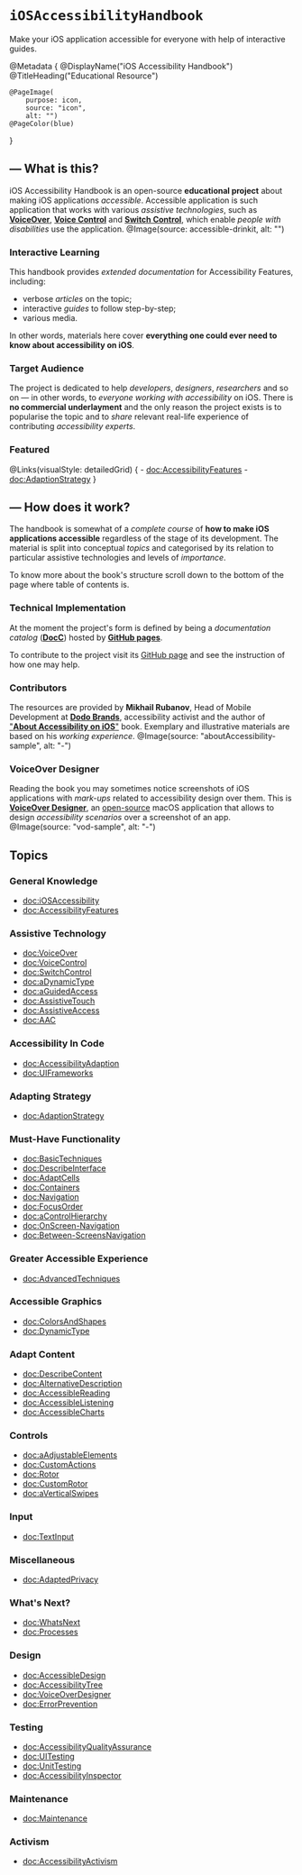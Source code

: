# ``iOSAccessibilityHandbook``

Make your iOS application accessible for everyone with help of interactive guides.

@Metadata {
    @DisplayName("iOS Accessibility Handbook")
    @TitleHeading("Educational Resource")
    
    @PageImage(
        purpose: icon, 
        source: "icon", 
        alt: "")
    @PageColor(blue)
}

## — What is this?

iOS Accessibility Handbook is an open-source **educational project** about making iOS applications *accessible*. Accessible application is such application that works with various *assistive technologies*, such as [**VoiceOver**](https://www.apple.com/accessibility/voiceover), [**Voice Control**](https://support.apple.com/en-us/HT210417) and [**Switch Control**](https://support.apple.com/en-us/HT201370), which enable *people with disabilities* use the application. 
@Image(source: accessible-drinkit, alt: "")

### Interactive Learning
This handbook provides *extended documentation* for Accessibility Features, including:
- verbose *articles* on the topic;
- interactive *guides* to follow step-by-step;
- various media.

In other words, materials here cover **everything one could ever need to know about accessibility on iOS**. 

### Target Audience
The project is dedicated to help *developers*, *designers*, *researchers* and so on — in other words, to *everyone working with accessibility* on iOS. There is **no commercial underlayment** and the only reason the project exists is to popularise the topic and to *share* relevant real-life experience of contributing *accessibility experts*.

### Featured
@Links(visualStyle: detailedGrid) {
    - <doc:AccessibilityFeatures>
    - <doc:AdaptionStrategy>
}

## — How does it work? 

The handbook is somewhat of a *complete course* of **how to make iOS applications accessible** regardless of the stage of its development. The material is split into conceptual *topics* and categorised by its relation to particular assistive technologies and levels of *importance*. 

To know more about the book's structure scroll down to the bottom of the page where table of contents is.

### Technical Implementation
At the moment the project's form is defined by being a *documentation catalog* ([**DocC**](https://www.swift.org/documentation/docc)) hosted by [**GitHub pages**](https://pages.github.com). 

To contribute to the project visit its [GitHub page](https://github.com/VODGroup/AccessibilityDocumentation) and see the instruction of how one may help.

### Contributors
The resources are provided by **Mikhail Rubanov**, Head of Mobile Development at [**Dodo Brands**](https://dodobrands.io), accessibility activist and the author of ["**About Accessibility on iOS**"]( https://rubanov.dev/a11y-book) book. Exemplary and illustrative materials are based on his *working experience*. 
@Image(source: "aboutAccessibility-sample", alt: "-")

### VoiceOver Designer
Reading the book you may sometimes notice screenshots of iOS applications with *mark-ups* related to accessibility design over them. This is [**VoiceOver Designer**](https://rubanov.dev/voice-over-designer), an [open-source](https://github.com/VODGroup/VoiceOverDesigner) macOS application that allows to design *accessibility scenarios* over a screenshot of an app. 
@Image(source: "vod-sample", alt: "-")



## Topics
### General Knowledge
- <doc:iOSAccessibility>
- <doc:AccessibilityFeatures>

### Assistive Technology
- <doc:VoiceOver>
- <doc:VoiceControl>
- <doc:SwitchControl>
- <doc:aDynamicType>
- <doc:aGuidedAccess>
- <doc:AssistiveTouch>
- <doc:AssistiveAccess>
- <doc:AAC>

### Accessibility In Code
- <doc:AccessibilityAdaption>
- <doc:UIFrameworks>

### Adapting Strategy
- <doc:AdaptionStrategy>

### Must-Have Functionality
- <doc:BasicTechniques>
- <doc:DescribeInterface>
- <doc:AdaptCells>
- <doc:Containers>
- <doc:Navigation>
- <doc:FocusOrder>
- <doc:aControlHierarchy>
- <doc:OnScreen-Navigation>
- <doc:Between-ScreensNavigation>

### Greater Accessible Experience
- <doc:AdvancedTechniques>

### Accessible Graphics
- <doc:ColorsAndShapes>
- <doc:DynamicType>

### Adapt Content
- <doc:DescribeContent>
- <doc:AlternativeDescription>
- <doc:AccessibleReading>
- <doc:AccessibleListening>
- <doc:AccessibleCharts>

### Controls
- <doc:aAdjustableElements>
- <doc:CustomActions>
- <doc:Rotor>
- <doc:CustomRotor>
- <doc:aVerticalSwipes>

### Input
- <doc:TextInput>

### Miscellaneous
- <doc:AdaptedPrivacy>

### What's Next?
- <doc:WhatsNext>
- <doc:Processes>

### Design
- <doc:AccessibleDesign>
- <doc:AccessibilityTree>
- <doc:VoiceOverDesigner>
- <doc:ErrorPrevention>

### Testing
- <doc:AccessibilityQualityAssurance>
- <doc:UITesting>
- <doc:UnitTesting>
- <doc:AccessibilityInspector>

### Maintenance
- <doc:Maintenance>

### Activism
- <doc:AccessibilityActivism>

